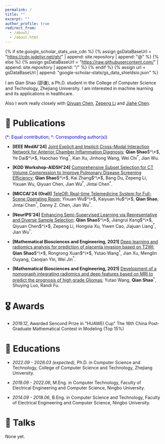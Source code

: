 ```yaml
---
permalink: /
title: ""
excerpt: ""
author_profile: true
redirect_from: 
  - /about/
  - /about.html
---
```


{% if site.google_scholar_stats_use_cdn %}
{% assign gsDataBaseUrl = "https://cdn.jsdelivr.net/gh/" | append: site.repository | append: "@" %}
{% else %}
{% assign gsDataBaseUrl = "https://raw.githubusercontent.com/" | append: site.repository | append: "/" %}
{% endif %}
{% assign url = gsDataBaseUrl | append: "google-scholar-stats/gs_data_shieldsio.json" %}

<span class='anchor' id='about-me'></span>

I am Qian Shao (邵谦), a Ph.D. student in the College of Computer Science and Technology, Zhejiang University. I am interested in machine learning and its applications in healthcare.

Also I work really closely with [Qiyuan Chen](https://qychen2001.github.io/), [Zepeng Li](https://lzzppp.github.io/) and [Jiahe Chen](https://jiahechen2002.github.io/).


# 📝 Publications 

<span style="color:blue">(*: Equal contribution; $\dagger$: Corresponding author(s))</span>

* **\[IEEE MedAI'24\]** [Joint Explicit and Implicit Cross-Modal Interaction Network for Anterior Chamber Inflammation Diagnosis](https://arxiv.org/pdf/2312.06171.pdf); **Qian Shao**$^\*$, Ye Dai$^\*$, Haochao Ying$^\dagger$, Kan Xu, Jinhong Wang, Wei Chi$^\dagger$, Jian Wu.

* **\[KDD Workshop-AIDSH'24\]** [Comprehensive Subset Selection for CT Volume Compression to Improve Pulmonary Disease Screening Efficiency](https://openreview.net/pdf?id=JLyiMGQoqZ); **Qian Shao**$^\*$, Kai Zhang$^\*$, Bang Du, Zepeng Li, Yixuan Wu, Qiyuan Chen, Jian Wu$^\dagger$, Jintai Chen$^\dagger$.

* **\[MICCAI'24 (Oral)\]** [TeleOR: Real-time Telemedicine System for Full-Scene Operating Room](https://arxiv.org/pdf/2407.19763); Yixuan Wu$^\*$, Kaiyuan Hu$^\*$, **Qian Shao**, Jintai Chen$^\dagger$, Danny Z. Chen, Jian Wu$^\dagger$.

* **\[NeurIPS'24\]** [Enhancing Semi-Supervised Learning via Representative and Diverse Sample Selection](https://arxiv.org/pdf/2409.11653); **Qian Shao**$^\*$, Jiangrui Kang$^\*$, Qiyuan Chen$^\*$, Zepeng Li, Hongxia Xu, Yiwen Cao, Jiajuan Liang$^\dagger$, Jian Wu$^\dagger$.

* **\[Mathematical Biosciences and Engineering, 2021\]** [Deep learning and radiomics analysis for prediction of placenta invasion based on T2WI](http://www.aimspress.com/aimspress-data/mbe/2021/5/PDF/mbe-18-05-310.pdf); **Qian Shao**$^\*$, Rongrong Xuan$^\*$, Yutao Wang$^\dagger$, Jian Xu, Menglin Ouyang, Caoqian Yin, Wei Jin$^\dagger$.

* **\[Mathematical Biosciences and Engineering, 2021\]** [Development of a nomograph integrating radiomics and deep features based on MRI to predict the prognosis of high grade Gliomas](https://www.aimspress.com/aimspress-data/mbe/2021/6/PDF/mbe-18-06-401.pdf); Yutao Wang, **Qian Shao**$^\dagger$, Shuying Luo, Randi Fu.



# 🎖 Awards

- *2019.12*, Awarded Sencond Prize in "HUAWEI Cup" The 16th China Post-Graduate Mathematical Contest in Modeling (Top 15%)

# 📖 Educations
- *2022.09 - 2026.03 (expected)*, Ph.D. in Computer Science and Technology, College of Computer Science and Technology, Zhejiang University.

- *2019.09 - 2022.06*, M.Eng. in Computer Technology, Faculty of Electrical Engineering and Computer Science, Ningbo University.

- *2014.09 - 2018.06*, B.Eng. in Computer Science and Technology, Faculty of Electrical Engineering and Computer Science, Ningbo University.


# 💬 Talks
None yet.